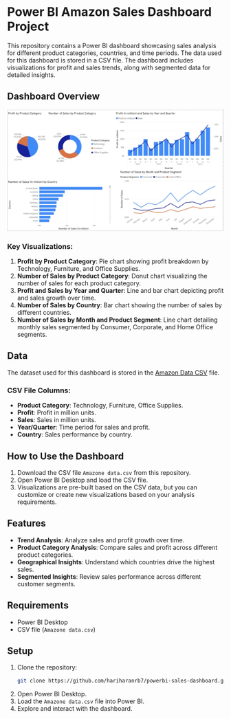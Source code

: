 # Power BI Amazon Sales Dashboard Project

This repository contains a Power BI dashboard showcasing sales analysis for different product categories, countries, and time periods. The data used for this dashboard is stored in a CSV file. The dashboard includes visualizations for profit and sales trends, along with segmented data for detailed insights.

## Dashboard Overview

![Power BI Dashboard](./dashboard.jpg)

### Key Visualizations:
1. **Profit by Product Category**: Pie chart showing profit breakdown by Technology, Furniture, and Office Supplies.
2. **Number of Sales by Product Category**: Donut chart visualizing the number of sales for each product category.
3. **Profit and Sales by Year and Quarter**: Line and bar chart depicting profit and sales growth over time.
4. **Number of Sales by Country**: Bar chart showing the number of sales by different countries.
5. **Number of Sales by Month and Product Segment**: Line chart detailing monthly sales segmented by Consumer, Corporate, and Home Office segments.

## Data

The dataset used for this dashboard is stored in the [Amazon Data CSV](./Amazone%20data.csv) file.

### CSV File Columns:
- **Product Category**: Technology, Furniture, Office Supplies.
- **Profit**: Profit in million units.
- **Sales**: Sales in million units.
- **Year/Quarter**: Time period for sales and profit.
- **Country**: Sales performance by country.

## How to Use the Dashboard

1. Download the CSV file `Amazone data.csv` from this repository.
2. Open Power BI Desktop and load the CSV file.
3. Visualizations are pre-built based on the CSV data, but you can customize or create new visualizations based on your analysis requirements.

## Features

- **Trend Analysis**: Analyze sales and profit growth over time.
- **Product Category Analysis**: Compare sales and profit across different product categories.
- **Geographical Insights**: Understand which countries drive the highest sales.
- **Segmented Insights**: Review sales performance across different customer segments.

## Requirements

- Power BI Desktop
- CSV file (`Amazone data.csv`)

## Setup

1. Clone the repository:
    ```bash
    git clone https://github.com/hariharanrb7/powerbi-sales-dashboard.git
    ```
2. Open Power BI Desktop.
3. Load the `Amazone data.csv` file into Power BI.
4. Explore and interact with the dashboard.
